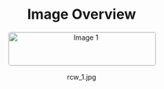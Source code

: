 <h1 style ="text-align: center;"> Image Overview </h1>
<div style="display: flex; flex-wrap: wrap; gap: 10px; justify-content: center;">
<div style="flex: 1 1 calc(33.333% - 20px); max-width: 300px; text-align: center;">
<img src="https://media.evkx.net/multimedia/technology/driverassistance/rearcollisionwarning/rcw_1_xst.jpg" alt="Image 1" style="width: 100%; border: 1px solid #ddd; border-radius: 5px;">
<p>rcw_1.jpg</p>
</div>
</div>
